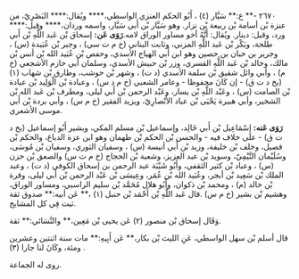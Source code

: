 ٢٦٧٠ -** ع:** سَيَّار (٤) ، أَبُو الحكم العنزي الواسطي،**** ويُقال:**** البَصْرِيّ، من عنزة بْن أسامة بْن ربيعة بْن نزار. وهو سَيَّار بْن أَبي سَيَّار، واسمه وردان،**** وقيل:**** ورد، وقيل: دينار. ويُقال: أَنَّهُ أخو مساور الوراق لامه.**رَوَى عَن:** إسحاق بْن عَبد اللَّهِ بْن أَبي طلحة، وبَكْر بْن عَبد اللَّهِ المزني، وثابت البناني (خ م ت سي) ، وجبر بْن عُبَيدة (س) ، وجرير بن حبان بن حصين وهو ابن أَبي الهياج الأسدي، وحفص بْن عُبَيد الله بْن أنس بْن مالك، وخالد بْن عَبد اللَّهِ القسري، وزر بْن حبيش الأسدي، وسلمان أبي حازم الأشجعي (خ م) ، وأبي وائل شقيق بْن سلمة الأسدي (د ت) ، وشهر بْن حوشب، وطارق بْن شهاب (١) (بخ د ت ق) - إن كَانَ محفوظا - وعامر الشعبي (خ م د س) ، وعبادة بْن الْوَلِيد بْن عبادة بْن الصامت (س) ، وعَبْد اللَّهِ بْن يسار، وعَبْد الرحمن بْن أَبي ليلى، ومطرف بْن عَبد الله بْن الشخير، وأبي هبيرة يَحْيَى بْن عباد الأَنْصارِيّ، ويزيد الفقير (خ م س) ، وأبي بردة بْن أَبي موسى الأشعري.

**رَوَى عَنه:** إِسْمَاعِيل بْن أَبي خَالِد، وإسماعيل بْن مسلم المكي، وبشير أَبُو إسماعيل (بخ د ت ق) - على خلاف فيه - والحسن بْن الحكم بْن طهمان وهو ابن عزة الدباغ، والحكم بْن فصيل، وخلف بْن خليفة، وزيد بْن أَبي أنيسة (س) ، وسفيان الثوري، وسفيان بْن مُوسَى، وسُلَيْمان التَّيْمِيّ، وسويد بْن عبد العزيز، وشعبة بْن الحجاج (خ م ت س) والصعق بْن حزن (س) ، وعباد بْن كثير الثقفي، وأَبُو شَيْبَة عبد الرحمن بن إسحاق الكوفي (د ت) ، وعبد الملك بْن سَعِيد بْن أبجر، وعُبَيد الله بْن عُمَر، وعِيسَى بْن عَبْد الرحمن بْن أَبي ليلى، وقرة بْن خالد (م) ، ومحمد بْن ذكوان، وأَبُو هلال مُحَمَّد بْن سليم الراسبي، ومساور الوراق، وهشيم بْن بشير (خ م س) .قال عَبد اللَّهِ بْن أَحْمَد بْن حنبل (١) ،** عَن أبيه:** صدوق ثقة ثبت فِي كل المشايخ.

وَقَال إسحاق بْن منصور (٢) عَن يحيى بْن مَعِين،** والنَّسَائي:** ثقة.

قال أسلم بْن سهل الواسطي، عَنِ الليث بْن بكار،** عَن أَبِيهِ:** مات سنة اثنتين وعشرين ومئة، وكَانَ لنا جارا (٣) .

روى له الجماعة.